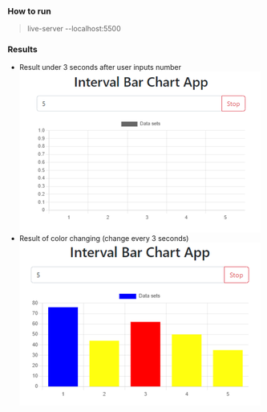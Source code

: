 ### How to run

> live-server --localhost:5500

### Results
* Result under 3 seconds after user inputs number
  ![Result under 3 seconds after user inputs number](before3sec.png "Result under 3 seconds after user inputs number")
* Result of color changing (change every 3 seconds)
  ![Result of color changing (change every 3 seconds)](change-color.png "Result of color changing (change every 3 seconds)")
